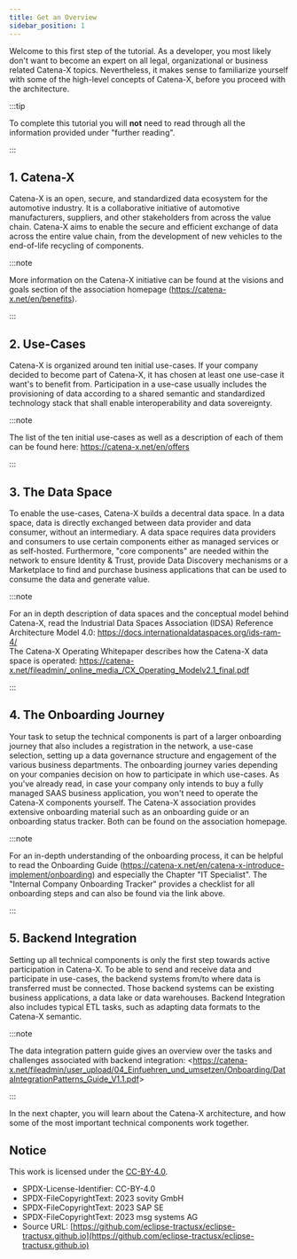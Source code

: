 ```yaml
---
title: Get an Overview
sidebar_position: 1
---
```


Welcome to this first step of the tutorial. As a developer, you most likely don't want to become an expert on all legal, organizational or business related Catena-X topics.
Nevertheless, it makes sense to familiarize yourself with some of the high-level concepts of Catena-X, before you proceed with the architecture.

:::tip

To complete this tutorial you will **not** need to read through all the information provided under "further reading".

:::

## 1. Catena-X

Catena-X is an open, secure, and standardized data ecosystem for the automotive industry. It is a collaborative initiative of automotive manufacturers, suppliers, and other stakeholders from across the value chain. Catena-X aims to enable the secure and efficient exchange of data across the entire value chain, from the development of new vehicles to the end-of-life recycling of components.

:::note

More information on the Catena-X initiative can be found at the visions and goals section of the association homepage (<https://catena-x.net/en/benefits>).

:::

## 2. Use-Cases

Catena-X is organized around ten initial use-cases. If your company decided to become part of Catena-X, it has chosen at least one use-case it want's to benefit from. Participation in a use-case usually includes the provisioning of data according to a shared semantic and standardized technology stack that shall enable interoperability and data sovereignty.

:::note

The list of the ten initial use-cases as well as a description of each of them can be found here: <https://catena-x.net/en/offers>

:::

## 3. The Data Space

To enable the use-cases, Catena-X builds a decentral data space. In a data space, data is directly exchanged between data provider and data consumer, without an intermediary. A data space requires data providers and consumers to use certain components either as managed services or as self-hosted. Furthermore, "core components" are needed within the network to ensure Identity & Trust, provide Data Discovery mechanisms or a Marketplace to find and purchase business applications that can be used to consume the data and generate value.

:::note

For an in depth description of data spaces and the conceptual model behind Catena-X, read the Industrial Data Spaces Association (IDSA) Reference Architecture Model 4.0: <https://docs.internationaldataspaces.org/ids-ram-4/>  
The Catena-X Operating Whitepaper describes how the Catena-X data space is operated: <https://catena-x.net/fileadmin/_online_media_/CX_Operating_Modelv2.1_final.pdf>

:::

## 4. The Onboarding Journey

Your task to setup the technical components is part of a larger onboarding journey that also includes a registration in the network, a use-case selection, setting up a data governance structure and engagement of the various business departments. The onboarding journey varies depending on your companies decision on how to participate in which use-cases. As you've already read, in case your company only intends to buy a fully managed SAAS business application, you won't need to operate the Catena-X components yourself.
 The Catena-X association provides extensive onboarding material such as an onboarding guide or an onboarding status tracker. Both can be found on the association homepage.

:::note

For an in-depth understanding of the onboarding process, it can be helpful to read the Onboarding Guide (<https://catena-x.net/en/catena-x-introduce-implement/onboarding>) and especially the Chapter "IT Specialist".
The "Internal Company Onboarding Tracker" provides a checklist for all onboarding steps and can also be found via the link above.

:::

## 5. Backend Integration

Setting up all technical components is only the first step towards active participation in Catena-X. To be able to send and receive data and participate in use-cases, the backend systems from/to where data is transferred must be connected. Those backend systems can be existing business applications, a data lake or data warehouses. Backend Integration also includes typical ETL tasks, such as adapting data formats to the Catena-X semantic.

:::note

The data integration pattern guide gives an overview over the tasks and challenges associated with backend integration: <<https://catena-x.net/fileadmin/user_upload/04_Einfuehren_und_umsetzen/Onboarding/DataIntegrationPatterns_Guide_V1.1.pdf>>

:::

In the next chapter, you will learn about the Catena-X architecture, and how some of the most important technical components work together.

## Notice

This work is licensed under the [CC-BY-4.0](https://creativecommons.org/licenses/by/4.0/legalcode).

- SPDX-License-Identifier: CC-BY-4.0
- SPDX-FileCopyrightText: 2023 sovity GmbH
- SPDX-FileCopyrightText: 2023 SAP SE
- SPDX-FileCopyrightText: 2023 msg systems AG
- Source URL: [https://github.com/eclipse-tractusx/eclipse-tractusx.github.io](https://github.com/eclipse-tractusx/eclipse-tractusx.github.io)
